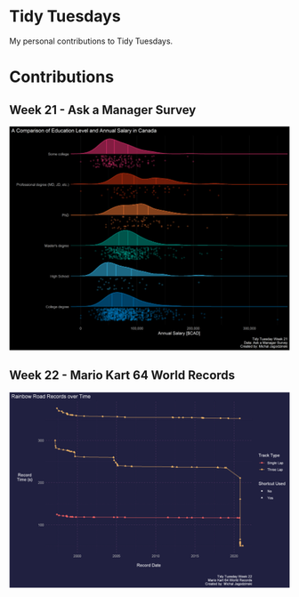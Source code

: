 # Tidy Tuesdays
My personal contributions to Tidy Tuesdays.

# Contributions
## Week 21 - Ask a Manager Survey
![](images/week21.png)

## Week 22 - Mario Kart 64 World Records
![](images/week22.png)
